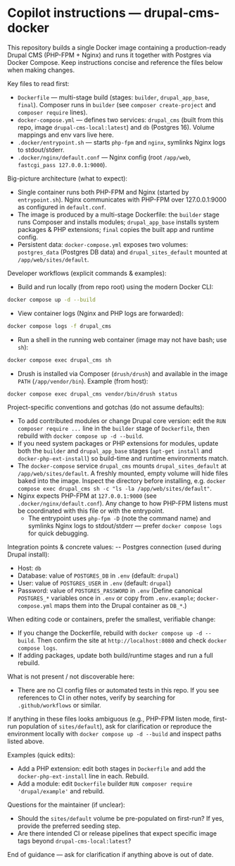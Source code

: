<!-- Short, focused guidance for AI coding agents working on this repository -->
# Copilot instructions — drupal-cms-docker

This repository builds a single Docker image containing a production-ready Drupal CMS (PHP-FPM + Nginx) and runs it together with Postgres via Docker Compose. Keep instructions concise and reference the files below when making changes.

Key files to read first:
- `Dockerfile` — multi-stage build (stages: `builder`, `drupal_app_base`, `final`). Composer runs in `builder` (see `composer create-project` and `composer require` lines).
- `docker-compose.yml` — defines two services: `drupal_cms` (built from this repo, image `drupal-cms-local:latest`) and `db` (Postgres 16). Volume mappings and env vars live here.
- `.docker/entrypoint.sh` — starts `php-fpm` and `nginx`, symlinks Nginx logs to stdout/stderr.
- `.docker/nginx/default.conf` — Nginx config (root `/app/web`, `fastcgi_pass 127.0.0.1:9000`).

Big-picture architecture (what to expect):
- Single container runs both PHP-FPM and Nginx (started by `entrypoint.sh`). Nginx communicates with PHP-FPM over 127.0.0.1:9000 as configured in `default.conf`.
- The image is produced by a multi-stage Dockerfile: the `builder` stage runs Composer and installs modules; `drupal_app_base` installs system packages & PHP extensions; `final` copies the built app and runtime config.
- Persistent data: `docker-compose.yml` exposes two volumes: `postgres_data` (Postgres DB data) and `drupal_sites_default` mounted at `/app/web/sites/default`.

Developer workflows (explicit commands & examples):
- Build and run locally (from repo root) using the modern Docker CLI:
```bash
docker compose up -d --build
```
- View container logs (Nginx and PHP logs are forwarded):
```bash
docker compose logs -f drupal_cms
```
- Run a shell in the running web container (image may not have bash; use `sh`):
```bash
docker compose exec drupal_cms sh
```
- Drush is installed via Composer (`drush/drush`) and available in the image `PATH` (`/app/vendor/bin`). Example (from host):
```bash
docker compose exec drupal_cms vendor/bin/drush status
```

Project-specific conventions and gotchas (do not assume defaults):
- To add contributed modules or change Drupal core version: edit the `RUN composer require ...` line in the `builder` stage of `Dockerfile`, then rebuild with `docker compose up -d --build`.
- If you need system packages or PHP extensions for modules, update both the `builder` and `drupal_app_base` stages (`apt-get install` and `docker-php-ext-install`) so build-time and runtime environments match.
- The `docker-compose` service `drupal_cms` mounts `drupal_sites_default` at `/app/web/sites/default`. A freshly mounted, empty volume will hide files baked into the image. Inspect the directory before installing, e.g. `docker compose exec drupal_cms sh -c "ls -la /app/web/sites/default"`.
- Nginx expects PHP-FPM at `127.0.0.1:9000` (see `.docker/nginx/default.conf`). Any change to how PHP-FPM listens must be coordinated with this file or with the entrypoint.
  - The entrypoint uses `php-fpm -D` (note the command name) and symlinks Nginx logs to stdout/stderr — prefer `docker compose logs` for quick debugging.

Integration points & concrete values:
-- Postgres connection (used during Drupal install):
  - Host: `db`
  - Database: value of `POSTGRES_DB` in `.env` (default: `drupal`)
  - User: value of `POSTGRES_USER` in `.env` (default: `drupal`)
  - Password: value of `POSTGRES_PASSWORD` in `.env`
  (Define canonical `POSTGRES_*` variables once in `.env` or copy from `.env.example`; `docker-compose.yml` maps them into the Drupal container as `DB_*`.)

When editing code or containers, prefer the smallest, verifiable change:
- If you change the Dockerfile, rebuild with `docker compose up -d --build`. Then confirm the site at `http://localhost:8080` and check `docker compose logs`.
- If adding packages, update both build/runtime stages and run a full rebuild.

What is not present / not discoverable here:
- There are no CI config files or automated tests in this repo. If you see references to CI in other notes, verify by searching for `.github/workflows` or similar.

If anything in these files looks ambiguous (e.g., PHP-FPM listen mode, first-run population of `sites/default`), ask for clarification or reproduce the environment locally with `docker compose up -d --build` and inspect paths listed above.

Examples (quick edits):
- Add a PHP extension: edit both stages in `Dockerfile` and add the `docker-php-ext-install` line in each. Rebuild.
- Add a module: edit `Dockerfile` builder `RUN composer require 'drupal/example'` and rebuild.

Questions for the maintainer (if unclear):
- Should the `sites/default` volume be pre-populated on first-run? If yes, provide the preferred seeding step.
- Are there intended CI or release pipelines that expect specific image tags beyond `drupal-cms-local:latest`?

End of guidance — ask for clarification if anything above is out of date.
